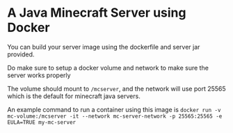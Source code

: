 # A Java Minecraft Server using Docker

You can build your server image using the dockerfile and server jar provided.

Do make sure to setup a docker volume and network to make sure the server works properly

The volume should mount to `/mcserver`, and the network will use port 25565 which is the default for minecraft java servers.

An example command to run a container using this image is `docker run -v mc-volume:/mcserver -it --network mc-server-network -p 25565:25565 -e EULA=TRUE my-mc-server`  
